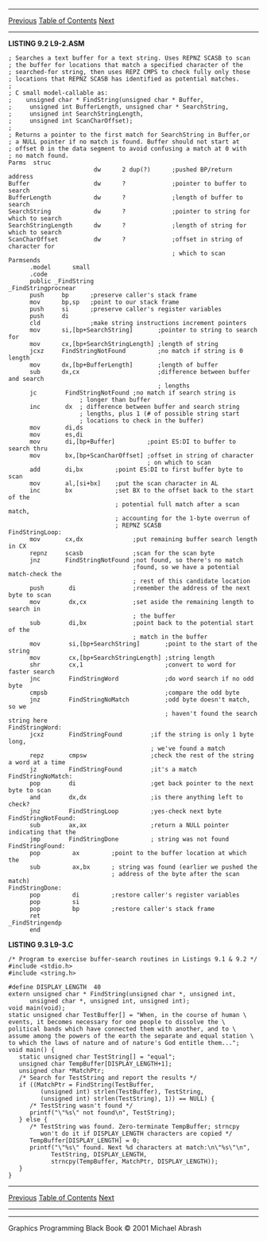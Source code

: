   ------------------------ --------------------------------- --------------------
  [Previous](09-03.html)   [Table of Contents](index.html)   [Next](09-05.html)
  ------------------------ --------------------------------- --------------------

**LISTING 9.2 L9-2.ASM**

    ; Searches a text buffer for a text string. Uses REPNZ SCASB to scan
    ; the buffer for locations that match a specified character of the
    ; searched-for string, then uses REPZ CMPS to check fully only those
    ; locations that REPNZ SCASB has identified as potential matches.
    ;
    ; C small model-callable as:
    ;    unsigned char * FindString(unsigned char * Buffer,
    ;     unsigned int BufferLength, unsigned char * SearchString,
    ;     unsigned int SearchStringLength,
    ;     unsigned int ScanCharOffset);
    ;
    ; Returns a pointer to the first match for SearchString in Buffer,or
    ; a NULL pointer if no match is found. Buffer should not start at
    ; offset 0 in the data segment to avoid confusing a match at 0 with
    ; no match found.
    Parms  struc
                            dw      2 dup(?)      ;pushed BP/return address
    Buffer                  dw      ?             ;pointer to buffer to search
    BufferLength            dw      ?             ;length of buffer to search
    SearchString            dw      ?             ;pointer to string for which to search
    SearchStringLength      dw      ?             ;length of string for which to search
    ScanCharOffset          dw      ?             ;offset in string of character for
                                                  ; which to scan
    Parmsends
          .model      small
          .code
          public _FindString
    _FindStringprocnear
          push     bp      ;preserve caller's stack frame
          mov      bp,sp   ;point to our stack frame
          push     si      ;preserve caller's register variables
          push     di
          cld              ;make string instructions increment pointers
          mov      si,[bp+SearchString]       ;pointer to string to search for
          mov      cx,[bp+SearchStringLength] ;length of string
          jcxz     FindStringNotFound         ;no match if string is 0 length
          mov      dx,[bp+BufferLength]       ;length of buffer
          sub      dx,cx                      ;difference between buffer and search
                                              ; lengths
          jc        FindStringNotFound ;no match if search string is
                        ; longer than buffer
          inc       dx  ; difference between buffer and search string
                        ; lengths, plus 1 (# of possible string start
                        ; locations to check in the buffer)
          mov       di,ds
          mov       es,di
          mov       di,[bp+Buffer]         ;point ES:DI to buffer to search thru
          mov       bx,[bp+ScanCharOffset] ;offset in string of character
                                           ; on which to scan
          add       di,bx         ;point ES:DI to first buffer byte to scan
          mov       al,[si+bx]    ;put the scan character in AL
          inc       bx            ;set BX to the offset back to the start of the
                                  ; potential full match after a scan match,
                                  ; accounting for the 1-byte overrun of
                                  ; REPNZ SCASB
    FindStringLoop:
          mov       cx,dx              ;put remaining buffer search length in CX
          repnz     scasb              ;scan for the scan byte
          jnz       FindStringNotFound ;not found, so there's no match
                                       ;found, so we have a potential match-check the
                                       ; rest of this candidate location
          push       di                ;remember the address of the next byte to scan
          mov        dx,cx             ;set aside the remaining length to search in
                                       ; the buffer
          sub        di,bx             ;point back to the potential start of the
                                       ; match in the buffer
          mov        si,[bp+SearchString]       ;point to the start of the string
          mov        cx,[bp+SearchStringLength] ;string length
          shr        cx,1                       ;convert to word for faster search
          jnc        FindStringWord             ;do word search if no odd byte
          cmpsb                                 ;compare the odd byte
          jnz        FindStringNoMatch          ;odd byte doesn't match, so we
                                                ; haven't found the search string here
    FindStringWord:
          jcxz       FindStringFound        ;if the string is only 1 byte long,
                                            ; we've found a match
          repz       cmpsw                  ;check the rest of the string a word at a time
          jz         FindStringFound        ;it's a match
    FindStringNoMatch:
          pop        di                     ;get back pointer to the next byte to scan
          and        dx,dx                  ;is there anything left to check?
          jnz        FindStringLoop         ;yes-check next byte
    FindStringNotFound:
          sub        ax,ax                  ;return a NULL pointer indicating that the
          jmp        FindStringDone         ; string was not found
    FindStringFound:
          pop         ax         ;point to the buffer location at which the
          sub         ax,bx      ; string was found (earlier we pushed the
                                 ; address of the byte after the scan match)
    FindStringDone:
          pop         di         ;restore caller's register variables
          pop         si
          pop         bp         ;restore caller's stack frame
          ret
    _FindStringendp
          end

**LISTING 9.3 L9-3.C**

    /* Program to exercise buffer-search routines in Listings 9.1 & 9.2 */
    #include <stdio.h>
    #include <string.h>

    #define DISPLAY_LENGTH  40
    extern unsigned char * FindString(unsigned char *, unsigned int,
          unsigned char *, unsigned int, unsigned int);
    void main(void);
    static unsigned char TestBuffer[] = "When, in the course of human \
    events, it becomes necessary for one people to dissolve the \
    political bands which have connected them with another, and to \
    assume among the powers of the earth the separate and equal station \
    to which the laws of nature and of nature's God entitle them...";
    void main() {
       static unsigned char TestString[] = "equal";
       unsigned char TempBuffer[DISPLAY_LENGTH+1];
       unsigned char *MatchPtr;
       /* Search for TestString and report the results */
       if ((MatchPtr = FindString(TestBuffer,
             (unsigned int) strlen(TestBuffer), TestString,
             (unsigned int) strlen(TestString), 1)) == NULL) {
          /* TestString wasn't found */
          printf("\"%s\" not found\n", TestString);
       } else {
          /* TestString was found. Zero-terminate TempBuffer; strncpy
             won't do it if DISPLAY_LENGTH characters are copied */
          TempBuffer[DISPLAY_LENGTH] = 0;
          printf("\"%s\" found. Next %d characters at match:\n\"%s\"\n",
                TestString, DISPLAY_LENGTH,
                strncpy(TempBuffer, MatchPtr, DISPLAY_LENGTH));
       }
    }

  ------------------------ --------------------------------- --------------------
  [Previous](09-03.html)   [Table of Contents](index.html)   [Next](09-05.html)
  ------------------------ --------------------------------- --------------------

* * * * *

Graphics Programming Black Book © 2001 Michael Abrash
